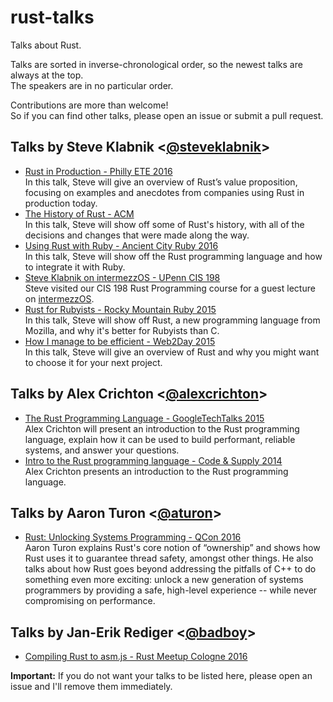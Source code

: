 # rust-talks
Talks about Rust.

Talks are sorted in inverse-chronological order, so the newest talks are always at the top.   
The speakers are in no particular order.

Contributions are more than welcome!    
So if you can find other talks, please open an issue or submit a pull request.

## Talks by Steve Klabnik <[@steveklabnik][steve_klabnik]>
- [Rust in Production - Philly ETE 2016][aug_16_2016]   
In this talk, Steve will give an overview of Rust’s value proposition, focusing on examples and anecdotes from companies using Rust in production today.
- [The History of Rust - ACM][jun_21_2016]   
In this talk, Steve will show off some of Rust's history, with all of the decisions and changes that were made along the way.
- [Using Rust with Ruby - Ancient City Ruby 2016][apr_22_2016]   
In this talk, Steve will show off the Rust programming language and how to integrate it with Ruby.
- [Steve Klabnik on intermezzOS - UPenn CIS 198][apr_13_2016]   
Steve visited our CIS 198 Rust Programming course for a guest lecture on [intermezzOS][other_intermezzos].
- [Rust for Rubyists - Rocky Mountain Ruby 2015][oct_05_2015]   
In this talk, Steve will show off Rust, a new programming language from Mozilla, and why it's better for Rubyists than C.
- [How I manage to be efficient - Web2Day 2015][jun_10_2015]   
In this talk, Steve will give an overview of Rust and why you might want to choose it for your next project.

## Talks by Alex Crichton <[@alexcrichton][alex_crichton]>
- [The Rust Programming Language - GoogleTechTalks 2015][jun_06_2015]   
Alex Crichton will present an introduction to the Rust programming language, explain how it can be used to build performant, reliable systems, and answer your questions.
- [Intro to the Rust programming language - Code & Supply 2014][dec_11_2014]   
Alex Crichton presents an introduction to the Rust programming language.

## Talks by Aaron Turon <[@aturon][aaron_turon]>
- [Rust: Unlocking Systems Programming - QCon 2016][feb_07_2016]   
Aaron Turon explains Rust's core notion of “ownership” and shows how Rust uses it to guarantee thread safety, amongst other things. He also talks about how Rust goes beyond addressing the pitfalls of C++ to do something even more exciting: unlock a new generation of systems programmers by providing a safe, high-level experience -- while never compromising on performance.

## Talks by Jan-Erik Rediger <[@badboy][jan_erik_rediger]>
- [Compiling Rust to asm.js - Rust Meetup Cologne 2016][sep_05_2016]

[steve_klabnik]: https://github.com/steveklabnik
[alex_crichton]: https://github.com/alexcrichton
[aaron_turon]: https://github.com/aturon
[jan_erik_rediger]: https://github.com/badboy

[sep_05_2016]: https://www.youtube.com/watch?v=bvJCMhJ3RnQ
[aug_16_2016]: https://www.youtube.com/watch?v=0emIUsU1_0E
[jun_21_2016]: https://www.youtube.com/watch?v=79PSagCD_AY
[apr_22_2016]: https://www.youtube.com/watch?v=Ms3EifxZopg
[apr_13_2016]: https://www.youtube.com/watch?v=iTSx-8qK4Hw
[feb_07_2016]: https://www.infoq.com/presentations/rust-thread-safety
[oct_05_2015]: https://www.youtube.com/watch?v=NaIXIKVxg3M
[jun_10_2015]: https://www.youtube.com/watch?v=CSYilkhDHzw
[jun_06_2015]: https://www.youtube.com/watch?v=d1uraoHM8Gg
[dec_11_2014]: https://www.youtube.com/watch?v=agzf6ftEsLU

[other_intermezzos]: https://intermezzos.github.io/

**Important:** If you do not want your talks to be listed here, please open an issue and I'll remove them immediately.   

